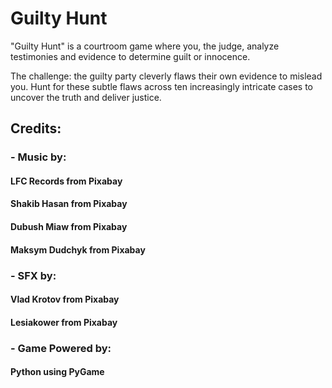 # Guilty Hunt
"Guilty Hunt" is a courtroom game where you, the judge, analyze testimonies and evidence to determine guilt or innocence. 

The challenge: the guilty party cleverly flaws their own evidence to mislead you. Hunt for these subtle flaws across ten increasingly intricate cases to uncover the truth and deliver justice.

## Credits:
### - Music by:
#### LFC Records from Pixabay
#### Shakib Hasan from Pixabay
#### Dubush Miaw from Pixabay
#### Maksym Dudchyk from Pixabay
### - SFX by:
#### Vlad Krotov from Pixabay
#### Lesiakower from Pixabay
### - Game Powered by:
#### Python using PyGame
